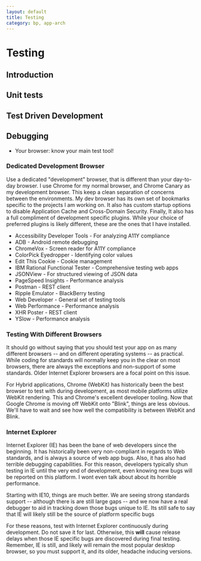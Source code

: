 ```yaml
---
layout: default
title: Testing
category: bp, app-arch
---
```



# Testing

## Introduction

## Unit tests

## Test Driven Development

## Debugging
- Your browser: know your main test tool!

### Dedicated Development Browser
Use a dedicated "development" browser, that is different than your day-to-day browser. I use Chrome for my normal browser, and Chrome Canary as my development browser. This keep a clean separation of concerns between the environments. My dev browser has its own set of bookmarks specific to the projects I am working on. It also has custom startup options to disable Application Cache and Cross-Domain Security. Finally, It also has a full compliment of development specific plugins. While your choice of preferred plugins is likely different, these are the ones that I have installed.
- Accessibility Developer Tools - For analyzing A11Y compliance
- ADB - Android remote debugging
- ChromeVox - Screen reader for A11Y compliance
- ColorPick Eyedropper - Identifying color values
- Edit This Cookie - Cookie management
- IBM Rational Functional Tester - Comprehensive testing web apps
- JSONView - For structured viewing of JSON data
- PageSpeed Insights - Performance analysis
- Postman - REST client
- Ripple Emulator - BlackBerry testing
- Web Developer - General set of testing tools
- Web Performance - Performance analysis
- XHR Poster - REST client
- YSlow - Performance analysis



### Testing With Different Browsers
It should go without saying that you should test your app on as many different browsers -- and on different operating systems -- as practical. While coding for standards will normally keep you in the clear on most browsers, there are always the exceptions and non-support of some standards. Older Internet Explorer browsers are a focal point on this issue.

For Hybrid applications, Chrome (WebKit) has historically been the best browser to test with during development, as most mobile platforms utilize WebKit rendering. This and Chrome's excellent developer tooling. Now that Google Chrome is moving off WebKit onto "Blink", things are less obvious. We'll have to wait and see how well the compatibility is between WebKit and Blink.

### Internet Explorer

Internet Explorer (IE) has been the bane of web developers since the beginning. It has historically been very non-compliant in regards to Web standards, and is always a source of web app bugs. Also, it has also had terrible debugging capabilities. For this reason, developers typically shun testing in IE until the very end of development, even knowing new bugs will be reported on this platform. I wont even talk about about its horrible performance.

Starting with IE10, things are much better. We are seeing strong standards support -- although there is are still large gaps -- and we now have a real debugger to aid in tracking down those bugs unique to IE. Its still safe to say that IE will likely still be the source of platform specific bugs

For these reasons, test with Internet Explorer continuously during development. Do not save it for last. Otherwise, this **will** cause release delays when those IE specific bugs are discovered during final testing. Remember, IE is still, and likely will remain the most popular desktop browser, so you must support it, and its older, headache inducing versions.



